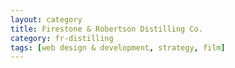 ```yaml
---
layout: category
title: Firestone & Robertson Distilling Co.
category: fr-distilling
tags: [web design & development, strategy, film]
---
```

